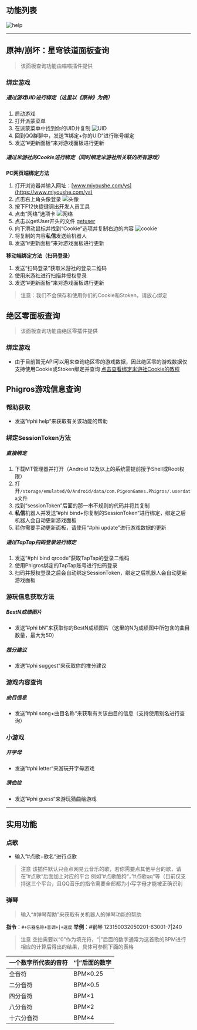 ## 功能列表
![help](help.jpg)

---
## 原神/崩坏：星穹铁道面板查询

> 该面板查询功能由喵喵插件提供

### 绑定游戏
##### 通过游戏UID进行绑定（这里以《原神》为例）

1. 启动游戏
2. 打开派蒙菜单
3. 在派蒙菜单中找到你的UID并复制
![UID](3F4D8E0CCD0704842A0536DB24587991.jpg)
4. 回到QQ群聊中，发送”#绑定+你的UID“进行账号绑定
5. 发送”#更新面板“来对游戏面板进行更新

##### 通过米游社的Cookie进行绑定（同时绑定米游社所关联的所有游戏）

**PC网页端绑定方法**
1. 打开浏览器并输入网址：[www.miyoushe.com/ys](https://www.miyoushe.com/ys)
2. 点击右上角头像登录
![头像](QQ_1740408986778.png)
3. 按下F12快捷键调出开发人员工具
4. 点击“网络”选项卡
![网络](QQ_1740410198306.png)
5. 点击以getUser开头的文件
[getuser](QQ_1740410344859.png)
6. 向下滑动鼠标并找到“Cookie”选项并复制右边的内容
![cookie](QQ_1740410526452.png)
7. 将复制的内容**私信**发送给机器人
8. 发送”#更新面板“来对游戏面板进行更新

**移动端绑定方法（扫码登录）**
1. 发送“扫码登录”获取米游社的登录二维码
2. 使用米游社进行扫描并授权登录
3. 发送”#更新面板“来对游戏面板进行更新

> 注意：我们不会保存和使用你们的Cookie和Stoken，请放心绑定

## 绝区零面板查询

> 该面板查询功能由绝区零插件提供

### 绑定游戏

- 由于目前暂无API可以用来查询绝区零的游戏数据，因此绝区零的游戏数据仅支持使用Cookie或Stoken绑定并查询
[点击查看绑定米游社Cookie的教程](#通过米游社的Cookie进行绑定（同时绑定米游社所关联的所有游戏）)
## Phigros游戏信息查询
### 帮助获取

- 发送”#phi help“来获取有关该功能的帮助
### 绑定SessionToken方法
##### 直接绑定

1. 下载MT管理器并打开（Android 12及以上的系统需提前授予Shell或Root权限）
2. 打开`/storage/emulated/0/Android/data/com.PigeonGames.Phigros/.userdata`文件
3. 找到“sessionToken”后面的那一串不规则的代码并将其复制
4. **私信**机器人并发送”#phi bind+你复制的SessionToken“进行绑定，绑定之后机器人会自动更新游戏面板
5. 若你需要手动更新面板，请使用“#phi update”进行游戏数据的更新
##### 通过TapTap扫码登录进行绑定

1. 发送“#phi bind qrcode”获取TapTap的登录二维码
2. 使用Phigros绑定的TapTap账号进行扫码登录
3. 扫码并授权登录之后会自动绑定SessionToken，绑定之后机器人会自动更新游戏面板
### 游玩信息获取方法
##### BestN成绩图片

- 发送”#phi bN“来获取你的BestN成绩图片（这里的N为成绩图中所包含的曲目数量，最大为50）
##### 推分建议

- 发送”#phi suggest“来获取你的推分建议
### 游戏内容查询
##### 曲目信息

- 发送”#phi song+曲目名称“来获取有关该曲目的信息（支持使用别名进行查询）
### 小游戏
##### 开字母

- 发送”#phi letter“来游玩开字母游戏
##### 猜曲绘

- 发送”#phi guess“来游玩猜曲绘游戏
---
## 实用功能
### 点歌

- 输入”#点歌+歌名“进行点歌


> 注意
该插件默认只会点网易云音乐的歌，若你需要点其他平台的歌，请在”#点歌“后面加上对应的平台
例如”#点歌酷狗“，”#点歌qq“等（目前仅支持这三个平台，且QQ音乐的指令需要全部都为小写字母才能被正确识别

### 弹琴

> 输入“#弹琴帮助”来获取有关机器人的弹琴功能的帮助

**指令**：`#+乐器名称+音调+|+速度`
**举例**：#钢琴 123150032050201-63001-7|240
> 注意
空拍需要以“0”作为填充符，“|”后面的数字通常为这首歌的BPM进行相应的计算后得出的结果，具体可参照下面的表格


| 一个数字所代表的音符 | “\|”后面的数字 |
| ---------- | --------- |
| 全音符        | BPM×0.25  |
| 二分音符       | BPM×0.5   |
| 四分音符       | BPM×1     |
| 八分音符       | BPM×2     |
| 十六分音符      | BPM×4     |
